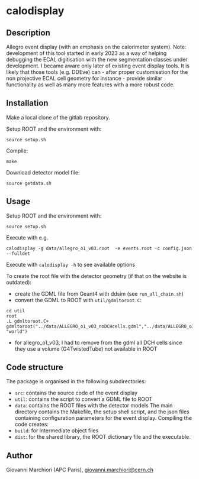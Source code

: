# calodisplay

## Description
Allegro event display (with an emphasis on the calorimeter system).
Note: development of this tool started in early 2023 as a way of helping debugging the ECAL digitisation with the new segmentation classes under development.
I became aware only later of existing event display tools. It is likely that those tools (e.g. DDEve) can - after proper customisation for the non projective ECAL cell geometry for instance - provide similar functionality as well as many more features with a more robust code.

## Installation
Make a local clone of the gitlab repository.

Setup ROOT and the environment with:
```
source setup.sh
```

Compile:
```
make
```

Download detector model file:
```
source getdata.sh
```


## Usage
Setup ROOT and the environment with:
```
source setup.sh
```

Execute with e.g.
```
calodisplay -g data/allegro_o1_v03.root  -e events.root -c config.json --fulldet
```
Execute with `calodisplay -h` to see available options

To create the root file with the detector geometry (if that on the website is outdated):
- create the GDML file from Geant4 with ddsim (see `run_all_chain.sh`)
- convert the GDML to ROOT with `util/gdmltoroot.C`:
```
cd util
root
.L gdmltoroot.C+
gdmltoroot("../data/ALLEGRO_o1_v03_noDCHcells.gdml","../data/ALLEGRO_o1_v03_noDCHcells.root", "world")
```
- for allegro_o1_v03, I had to remove from the gdml all DCH cells since they use a volume (G4TwistedTube) not available in ROOT

## Code structure
The package is organised in the following subdirectories:
- `src`: contains the source code of the event display
- `util`: contains the script to convert a GDML file to ROOT
- `data`: contains the ROOT files with the detector models
The main directory contains the Makefile, the setup shell script, and the json files containing configuration parameters for the event display.
Compiling the code creates:
- `build`: for intermediate object files
- `dist`: for the shared library, the ROOT dictionary file and the executable.


## Author
Giovanni Marchiori (APC Paris), giovanni.marchiori@cern.ch